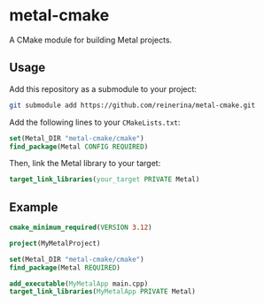 # metal-cmake
A CMake module for building Metal projects.

## Usage
Add this repository as a submodule to your project:
```sh
git submodule add https://github.com/reinerina/metal-cmake.git
```
Add the following lines to your `CMakeLists.txt`:
```cmake
set(Metal_DIR "metal-cmake/cmake")
find_package(Metal CONFIG REQUIRED)
```
Then, link the Metal library to your target:
```cmake
target_link_libraries(your_target PRIVATE Metal)
```
## Example
```cmake
cmake_minimum_required(VERSION 3.12)

project(MyMetalProject)

set(Metal_DIR "metal-cmake/cmake")
find_package(Metal REQUIRED)

add_executable(MyMetalApp main.cpp)
target_link_libraries(MyMetalApp PRIVATE Metal)
```